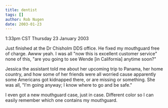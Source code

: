```yaml
---
title: dentist
tags: []
author: Rob Nugen
date: 2003-01-23
---
```


<p class=date>1:33pm CST Thursday 23 January 2003</p>

<p>Just finished at the Dr Chisholm DDS office.  He fixed my
mouthguard free of charge.  Awww yeah.  I was all "now this is
excellent customer service" none of this, "are you going to see Wende
[in California] anytime soon?"</p>

<p>Jessica the assistant told me about her upcoming trip to Panama,
her home country, and how some of her friends were all worried cause
apparently some Americans got kidnapped there, or are missing or
something.  She was all, "I'm going anyway; I know where to go and be
safe."</p>

<p>I even got a new mouthguard case, just in case.  Different color so
I can easily remember which one contains my mouthguard.</p>
